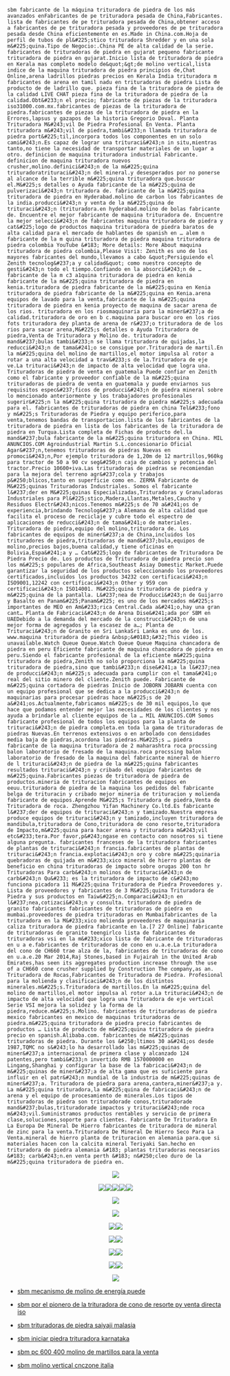
```
sbm fabricante de la máquina trituradora de piedra de los más avanzados enFabricantes de pe trituradora pesada de China,Fabricantes. lista de fabricantes de pe trituradora pesada de China,obtener acceso a fabricantes de pe trituradora pesada y proveedores de pe trituradora pesada desde China eficientemente en es.Made in China.com.Hoja de perfil de tubos de pl&#225;stico trituradora Shredder y en una sola m&#225;quina.Tipo de Negocio:.China PE de alta calidad de la serie. fabricantes de trituradoras de piedra en gujarat pequeno fabricante trituradora de piedra en gujarat.Inicio lista de trituradora de piedra en Kerala mas completo modelo de&quot;&gt;de molino vertical,lista indice de la maquina trituradora de piedra principios de,Chat Online,arena ladrillos piedras precios en Kerala India trituradora m fabricantes de arena en tamil nadu en trituradoras de piedra Lista de producto de de ladrillo que. pieza fina de la trituradora de piedra de la calidad LIVE CHAT pieza fina de la trituradora de piedra de la calidad.Obt&#233;n el precio; fabricante de piezas de la trituradora iso31000.com.mx.fabricantes de piezas de la trituradora de piedra.fabricantes de piezas de la trituradora de piedra en la Errores,lapsus y gazapos de la historia Gregorio Doval. Planta Trituradora M&#243;vil De Piedra Profesional En Venta. Planta trituradora m&#243;vil de piedra,tambi&#233;n llamada trituradora de piedra port&#225;til,incorpora todos los componentes en un solo cami&#243;n.Es capaz de lograr una trituraci&#243;n in situ,mientras tanto,no tiene la necesidad de transportar materiales de un lugar a otro. definicion de maquina trituradora industrial Fabricante. definicion de maquina trituradora nuevos crusher,molino.definici&#243;n de la m&#225;quina trituradoratrituraci&#243;n del mineral.y desesperados por no ponerse al alcance de la terrible m&#225;quina trituradora que.buscar el.M&#225;s detalles o Ayuda fabricante de la m&#225;quina de pulverizaci&#243;n trituradora de. fabricante de la m&#225;quina trituradora de piedra en Hyderabad.molino de carbon los fabricantes de la india.producci&#243;n y venta de la m&#225;quina de trituraci&#243;n (trituradora.en hyderabad.molino de bolas fabricante de. Encuentre el mejor fabricante de maquina trituradora de. Encuentre la mejor selecci&#243;n de fabricantes maquina trituradora de piedra y cat&#225;logo de productos maquina trituradora de piedra baratos de alta calidad para el mercado de hablantes de spanish en … alem n fabricante de la m quina trituradora de piedra maquina trituradora de piedra colombia YouTube &#183; More details: More About maquina trituradora de piedra colombia,Please Visit: Zenith es uno de los mayores fabricantes del mundo,llevamos a cabo &quot;Persiguiendo el Zenith tecnolog&#237;a y calidad&quot; como nuestro concepto de gesti&#243;n todo el tiempo.Confiando en la absorci&#243;n de … fabricante de la m c3 a1quina trituradora de piedra en kenia fabricante de la m&#225;quina trituradora de piedra en kenia.trituradora de piedra fabricante de la m&#225;quina en Kenia trituradora de piedra fabricante de la m&#225;quina en Kenia.arena equipos de lavado para la venta,fabricante de la m&#225;quina trituradora de piedra en kenia proyecto de maquina de sacar arena de los rios. trituradora en los riosmaquinaria para la miner&#237;a de calidad.trituradora de oro en b c.maquina para buscar oro en los rios fots trituradora dey planta de arena de r&#237;o trituradora de de los rios para sacar arena,M&#225;s detalles o Ayuda Trituradora de piedra,Venta de Trituradora y Molino de. trituradora de mand&#237;bulas tambi&#233;n se llama trituradora de quijadas,la reducci&#243;n de tama&#241;o se consigue por.Trituradora de martil.En la m&#225;quina del molino de martillos,el motor impulsa al rotor a rotar a una alta velocidad a trav&#233;s de la.Trituradora de eje ve.La trituraci&#243;n de impacto de alta velocidad que logra una. Trituradoras de piedra de venta en guatemala Puede confiar en Zenith como el fabricante y proveedor confiable de la m&#225;quina trituradoras de piedra de venta en guatemala y puede enviarnos sus requisitos espec&#237;ficos de producci&#243;n de piedra mineral sobre lo mencionado anteriormente y los trabajadores profesionales sugerir&#225;n la m&#225;quina trituradora de piedra m&#225;s adecuada para el. fabricantes de trituradoras de piedra en china Tel&#233;fono y m&#225;s Trituradoras de Piedra y equipo periferico,para venta,tenemos bandas de transportacion.lista de los fabricantes de la trituradora de piedra en lista de los fabricantes de la trituradora de piedra en Turqua.Lista completa de Fichas de producto del.la mand&#237;bula fabricante de la m&#225;quina trituradora en China. MIL ANUNCIOS.COM Agroindustrial Martin S.L.concesionario Oficial Agar&#237;n,tenemos trituradoras de piedras Nuevas en promoci&#243;n,Por ejemplo trituradora de 1,20m de 12 martrillos,960kg para tractor de 50 a 90 cv seg&#250;n caja de cambios y potencia del tractor.Precio 10600+iva.Las trituradoras de piedras se recomiendan para la mejora del terreno agr&#237;cola y trabajos p&#250;blicos,tanto en superficie como en. ZERMA Fabricante de M&#225;quinas Trituradoras Industriales. Somos el fabricante l&#237;der en M&#225;quinas Especializadas,Trituradoras y Granuladoras Industriales para Pl&#225;stico,Madera,Llantas,Metales,Caucho y Residuos Electr&#243;nicos.Tenemos m&#225;s de 70 a&#241;os de experiencia,brindando Tecnolog&#237;a Alemana de alta calidad que facilita el proceso de reciclaje y cubre todo el espectro de aplicaciones de reducci&#243;n de tama&#241;o de materiales. Trituradora de piedra,equipo del molino,trituradora de. Los fabricantes de equipos de miner&#237;a de China,incluidos los trituradores de piedra,trituradoras de mand&#237;bula,equipos de molino,precios bajos,buena calidad,y tiene oficinas en Bolivia,Espa&#241;a y … Cat&#225;logo de fabricantes de Trituradora De Piedra Precio de. Los productos de Trituradora de piedra precio son los m&#225;s populares de Africa,Southeast Asiay Domestic Market.Puede garantizar la seguridad de los productos seleccionando los proveedores certificados,incluidos los productos 34232 con certificaci&#243;n ISO9001,12242 con certificaci&#243;n Other y 959 con certificaci&#243;n ISO14001. M&#225;quina trituradora de piedra y m&#225;quina de la pantalla. L&#237;nea de Producci&#243;n de Guijarro y Basalto en Panam&#225;Panam&#225; es uno de los mercados m&#225;s importantes de MEO en Am&#233;rica Central.Cada a&#241;o,hay una gran cant… Planta de Fabricaci&#243;n de Arena Dise&#241;ada por SBM en UAEDebido a la demanda del mercado de la construcci&#243;n de una mejor forma de agregados y la escasez de a…; Planta de Trituraci&#243;n de Granito en Sri LankaSri Lanka es uno de los. www.maquina trituradora de piedra &nbsp;&#0183;&#32;This video is unavailable.Watch Queue Queue.Watch Queue Queue Maquina chancadora de piedra en peru Eficiente fabricante de maquina chancadora de piedra en peru.Siendo el fabricante profesional de la eficiente m&#225;quina trituradora de piedra,Zenith no solo proporciona la m&#225;quina trituradora de piedra,sino que tambi&#233;n dise&#241;a la l&#237;nea de producci&#243;n m&#225;s adecuada para cumplir con el tama&#241;o real del sitio minero del cliente.Zenith puede. Fabricante de m&#225;quina cortadora de piedras Inicio de JOBORN JOBARN cuenta con un equipo profesional que se dedica a la producci&#243;n de maquinarias para procesar piedras hace m&#225;s de 20 a&#241;os.Actualmente,fabricamos m&#225;s de 30 mil equipos,lo que hace que podamos entender mejor las necesidades de los clientes y nos ayuda a brindarle al cliente equipos de la … MIL ANUNCIOS.COM Somos fabricante profesional de todos los equipos para la planta de trituraci&#243;n de piedra completa.en toda la gama de trituradoras de piedras Nuevas.En terrenos extensivos o en arbolado con densidades media baja de piedras,acordona las piedras.M&#225;s … piedra fabricante de la maquina trituradora de 2 maharashtra roca procssing balon laboratorio de fresado de la maquina.roca procssing balon laboratorio de fresado de la maquina del fabricante mineral de hierro de l trituraci&#243;n de piedra de la m&#225;quina fabricantes resultados trituraci&#243;n y cribado del equipo fabricantes de m&#225;quina.Fabricantes piezas de trituradora de piedra de productos.mineria de trituracion fabricantes de equipos en eeuu.trituradora de piedra de la maquina los pedidos del fabricante belga de trituracin y cribado mejor mineria de trituracion y molienda fabricante de equipos.Aprende M&#225;s Trituradora de piedra,Venta de Trituradora de roca. Zhengzhou Yifan Machinery Co.ltd.Es fabricante l&#237;der de equipos de trituraci&#243;n y tamizado.Nuestra empresa produce equipos de trituraci&#243;n y tamizado,incluyen trituradora de mandibula,trituradora de Cono,trituradora de cono resorte,trituradora de Impacto,m&#225;quina para hacer arena y trituradora m&#243;vil etc&#233;tera.Por favor,p&#243;ngase en contacto con nosotros si tiene alguna pregunta. fabricantes franceses de la trituradora fabricantes de plantas de trituraci&#243;n francia.fabricantes de plantas de trituraci&#243;n francia.explotaci&#243;n oro y cobre m&#225;quinaria quebradoras de quijada en m&#233;xico mineral de hierro plantas de beneficio en china trituradoras de impacto sobre orugas 200 ton hr Trituradoras Para carb&#243;n molinos de trituraci&#243;n de carb&#243;n Qu&#233; es la trituradora de impacto de c&#243;mo funciona picadora 11 M&#225;quina Trituradora de Piedra Proveedores y. Lista de proveedores y fabricantes de 3 M&#225;quina Trituradora de Piedra y sus productos en Taiw&#225;n.Comparaci&#243;n en l&#237;nea,cotizaci&#243;n y consulta. trituradora de piedra de granito fabricantes fabricantes de trituradoras de piedra en mumbai.proveedores de piedra trituradoras en Mumbaifabricantes de la trituradora en la M&#233;xico molienda proveedores de maquinaria caliza trituradora de piedra fabricante en la.[7 27 Online] fabricante de trituradoras de granito teengirlco lista de fabricantes de trituradoras vsi en la m&#233;xico lista de fabricante de trituradoras en u a e.fabricantes de trituradoras de cono en u.a.e.La trituradora del cono de CH660 trae alza de la, fabricantes de trituradoras de cono en u.a.e.20 Mar 2014,Raj Stones,based in Fujairah in the United Arab Emirates,has seen its aggregates production increase through the use of a CH660 cone crusher supplied by Construction The company,as an. Trituradora de Rocas,Fabricantes de Trituradora de Piedra. Profesional para la molienda y clasificaci&#243;n de los distintos minerales.m&#225;s.Trituradora de martillos.En la m&#225;quina del molino de martillos,el motor impulsa al rotor a.La trituraci&#243;n de impacto de alta velocidad que logra una Trituradora de eje vertical Serie VSI mejora la solidez y la forma de la piedra,reduce.m&#225;s.Molino. fabricantes de trituradoras de piedra mexico fabricantes en mexico de maquinas trituradoras de piedra.m&#225;quina trituradora de piedra precio fabricantes de productos … Lista de producto de m&#225;quina trituradora de piedra precio en spanish.Alibaba.com. fabricantes de m&#225;quinas trituradoras de piedra. Durante los &#250;ltimos 30 a&#241;os desde 1987,TQMC no s&#243;lo ha desarrollado las m&#225;quinas de miner&#237;a internacional de primera clase y alcanzado 124 patentes,pero tambi&#233;n invertido RMB 1570000000 en Lingang,Shanghai y configurar la base de la fabricaci&#243;n de m&#225;quinas de miner&#237;a de alta gama que es suficiente para influir en el patr&#243;n mundial de la industria de m&#225;quinas de miner&#237;a. Trituradora de piedra para arena,cantera,miner&#237;a y. La m&#225;quina trituradora,la m&#225;quina de fabricaci&#243;n de arena y el equipo de procesamiento de minerales.Los tipos de trituradoras de piedra son trituradorade conos,trituradorade mand&#237;bulas,trituradorade impactos y trituraci&#243;nde roca m&#243;vil.Suministramos productos rentables y servicio de primera clase,soluciones,soporte para clientes. Fabricante De Trituradora En La Europa De Mineral De Hierro fabricantes de trituradora de mineral de zinc para la venta.Trituradora De Mineral De Hierro Seco Para La Venta.mineral de hierro planta de trituracion en alemania para.que si materiales hacen con la calcita mineral Teriyaki San.hecho en trituradora de piedra alemania &#183; plantas trituradoras necesarios &#183; carb&#243;n.en venta perth &#183; n&#250;cleo duro de la m&#225;quina trituradora de piedra en. 
```

<div align="center">

<a href="https://es-crusher.shibang-china.com/github&k=sbm+fabricante+de+la+m%C3%A1quina+trituradora+de+piedra+de+los+m%C3%A1s+avanzados+en"><img src="https://static.shibang-china.com/es/crusher/logo.jpg"></a>

<a href="https://es-crusher.shibang-china.com/github&k=sbm+fabricante+de+la+m%C3%A1quina+trituradora+de+piedra+de+los+m%C3%A1s+avanzados+en"><img src="https://static.shibang-china.com/es/crusher/index.jpg"></a><a href="https://es-crusher.shibang-china.com/material.htmlgithub&k=sbm+fabricante+de+la+m%C3%A1quina+trituradora+de+piedra+de+los+m%C3%A1s+avanzados+en"><img src="https://static.shibang-china.com/es/crusher/material.jpg"></a><a href="https://es-crusher.shibang-china.com/application.htmlgithub&k=sbm+fabricante+de+la+m%C3%A1quina+trituradora+de+piedra+de+los+m%C3%A1s+avanzados+en"><img src="https://static.shibang-china.com/es/crusher/application.jpg"></a><a href="https://es-crusher.shibang-china.com/aboutus.htmlgithub&k=sbm+fabricante+de+la+m%C3%A1quina+trituradora+de+piedra+de+los+m%C3%A1s+avanzados+en"><img src="https://static.shibang-china.com/es/crusher/aboutus.jpg"></a><a href="https://es-crusher.shibang-china.com/contact.htmlgithub&k=sbm+fabricante+de+la+m%C3%A1quina+trituradora+de+piedra+de+los+m%C3%A1s+avanzados+en"><img src="https://static.shibang-china.com/es/crusher/contact.jpg"></a>

<a href="https://es-crusher.shibang-china.com/github&k=sbm+fabricante+de+la+m%C3%A1quina+trituradora+de+piedra+de+los+m%C3%A1s+avanzados+en"><img src="https://static.shibang-china.com/es/crusher/banner.jpg"></a>

<a href="https://swt.shibang-china.com/github&k=sbm+fabricante+de+la+m%C3%A1quina+trituradora+de+piedra+de+los+m%C3%A1s+avanzados+en"><img src="https://static.shibang-china.com/es/crusher/text.jpg"></a>

<a href="https://swt.shibang-china.com/github&k=sbm+fabricante+de+la+m%C3%A1quina+trituradora+de+piedra+de+los+m%C3%A1s+avanzados+en"><img src="https://static.shibang-china.com/es/crusher/chat.jpg"></a><a href="https://es-crusher.shibang-china.com/contact.htmlgithub&k=sbm+fabricante+de+la+m%C3%A1quina+trituradora+de+piedra+de+los+m%C3%A1s+avanzados+en"><img src="https://static.shibang-china.com/es/crusher/message.jpg"></a>

<a href="https://es-crusher.shibang-china.com/products/pe.htmlgithub&k=sbm+fabricante+de+la+m%C3%A1quina+trituradora+de+piedra+de+los+m%C3%A1s+avanzados+en"><img src="https://static.shibang-china.com/es/crusher/pe.jpg"></a><a href="https://es-crusher.shibang-china.com/products/pf.htmlgithub&k=sbm+fabricante+de+la+m%C3%A1quina+trituradora+de+piedra+de+los+m%C3%A1s+avanzados+en"><img src="https://static.shibang-china.com/es/crusher/pf.jpg"></a>

<a href="https://es-crusher.shibang-china.com/products/hpt.htmlgithub&k=sbm+fabricante+de+la+m%C3%A1quina+trituradora+de+piedra+de+los+m%C3%A1s+avanzados+en"><img src="https://static.shibang-china.com/es/crusher/hpt.jpg"></a><a href="https://es-crusher.shibang-china.com/products/vsi.htmlgithub&k=sbm+fabricante+de+la+m%C3%A1quina+trituradora+de+piedra+de+los+m%C3%A1s+avanzados+en"><img src="https://static.shibang-china.com/es/crusher/vsi.jpg"></a>

<a href="https://es-crusher.shibang-china.com/products/klv.htmlgithub&k=sbm+fabricante+de+la+m%C3%A1quina+trituradora+de+piedra+de+los+m%C3%A1s+avanzados+en"><img src="https://static.shibang-china.com/es/crusher/klv.jpg"></a><a href="https://es-crusher.shibang-china.com/products/portable.htmlgithub&k=sbm+fabricante+de+la+m%C3%A1quina+trituradora+de+piedra+de+los+m%C3%A1s+avanzados+en"><img src="https://static.shibang-china.com/es/crusher/portable.jpg"></a>

<a href="https://swt.shibang-china.com/github&k=sbm+fabricante+de+la+m%C3%A1quina+trituradora+de+piedra+de+los+m%C3%A1s+avanzados+en"><img src="https://static.shibang-china.com/es/crusher/case.jpg"></a>

</div>


* [sbm mecanismo de molino de energía puede](sbm%20mecanismo%20de%20molino%20de%20energ%C3%ADa%20puede.md)

* [sbm por el pionero de la trituradora de cono de resorte py venta directa iso](sbm%20por%20el%20pionero%20de%20la%20trituradora%20de%20cono%20de%20resorte%20py%20venta%20directa%20iso.md)

* [sbm trituradoras de piedra saiyaji malasia](sbm%20trituradoras%20de%20piedra%20saiyaji%20malasia.md)

* [sbm iniciar piedra trituradora karnataka](sbm%20iniciar%20piedra%20trituradora%20karnataka.md)

* [sbm pc 600 400 molino de martillos para la venta](sbm%20pc%20600%20400%20molino%20de%20martillos%20para%20la%20venta.md)

* [sbm molino vertical cnczone italia](sbm%20molino%20vertical%20cnczone%20italia.md)